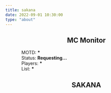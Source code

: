 ```yaml
---
title: sakana
date: 2022-09-01 10:30:00
type: "about"
---
```


<html>
<script src="/sakana/js/mycounter"></script>
<script src="/sakana/js/sakana"></script>
<script async onload="initSakanaWidget()"
    src="https://cdn.jsdelivr.net/npm/sakana-widget@2.2.1/lib/sakana.min.js"></script>

<style>
.row{
    width:100%;
    height:auto;
    display:flex;
}
.elem{
    flex:1;
}
</style>
<h2 align=center>MC Monitor</h2>
<p style="margin-left:50px">
    MOTD: <b><span id = 'motd'>*</span></b>
    <br>
    Status: <b><span id = 'stat'>Requesting...</span></b>
    <br>
    Players: <b><span id = 'players'>*</span></b>
    <br>
    List: <b><span id = 'names'>*</span></b>
</p>

<h2 align=center>SAKANA</h2>
<div class="row">
    <div id="sakana-widget1" class="elem" style = "align:left"></div>
    <div class="elem"></div>
    <div id="sakana-widget2" class="elem" style = "align:right"></div>
</div>


</html>
